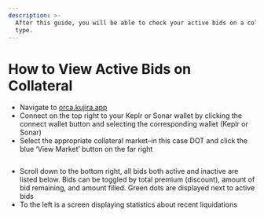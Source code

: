 ```yaml
---
description: >-
  After this guide, you will be able to check your active bids on a collateral
  type.
---
```


# How to View Active Bids on Collateral

* Navigate to [orca.kujira.app](https://orca.kujira.app/)
* Connect on the top right to your Keplr or Sonar wallet by clicking the connect wallet button and selecting the corresponding wallet (Keplr or Sonar)
* Select the appropriate collateral market–in this case DOT and click the blue ‘View Market’ button on the far right

<figure><img src="https://lh6.googleusercontent.com/kkMUqdlcK5gS-YYgDbljxeVahit12kOHBt0MkBamAEEv-76AwpfXFwxaUCMEWOkGspMCJlAyNIKny1TkuPCo5en2X66BLGQP1hcs6-eFr_VStIBB2MdAJQ7ICbw5fud3cGKCBeaQ-n7bf8rZ2Q7zAVE" alt=""><figcaption></figcaption></figure>

* Scroll down to the bottom right, all bids both active and inactive are listed below. Bids can be toggled by total premium (discount), amount of bid remaining, and amount filled. Green dots are displayed next to active bids
* &#x20;To the left is a screen displaying statistics about recent liquidations&#x20;

<figure><img src="https://lh5.googleusercontent.com/ATZIMTgsY93SrJD-BnJqNND6UhDVZJfpNKJdz24cfHqI421gnP3sYJeHwIdx3FhQhntwRHsQIomCYAWaXJagZt1DpVsu29bvXOmhYl1i3QizICRwrPrZvpHfQG6YqQZ8-x5kD31YAJY0XnbcrfFofWo" alt=""><figcaption></figcaption></figure>

